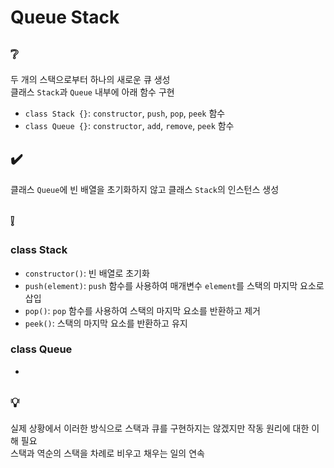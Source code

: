 # Queue Stack

## ❔
두 개의 스택으로부터 하나의 새로운 큐 생성  
클래스 `Stack`과 `Queue` 내부에 아래 함수 구현  
- `class Stack {}`: `constructor`, `push`, `pop`, `peek` 함수
- `class Queue {}`: `constructor`, `add`, `remove`, `peek` 함수

## ✔️
클래스 `Queue`에 빈 배열을 초기화하지 않고 클래스 `Stack`의 인스턴스 생성

## ❕
### class Stack
- `constructor()`: 빈 배열로 초기화
- `push(element)`: `push` 함수를 사용하여 매개변수 `element`를 스택의 마지막 요소로 삽입
- `pop()`: `pop` 함수를 사용하여 스택의 마지막 요소를 반환하고 제거
- `peek()`: 스택의 마지막 요소를 반환하고 유지

### class Queue
- 

## 💡
실제 상황에서 이러한 방식으로 스택과 큐를 구현하지는 않겠지만 작동 원리에 대한 이해 필요  
스택과 역순의 스택을 차례로 비우고 채우는 일의 연속

